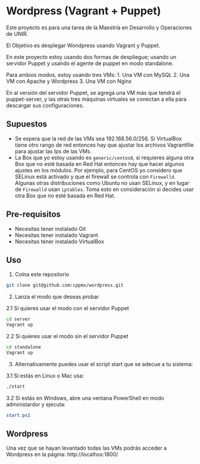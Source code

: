 # Wordpress (Vagrant + Puppet)

Este proyecto es para una tarea de la Maestría en Desarrollo y Operaciones de UNIR.

El Objetivo es desplegar Wondpress usando Vagrant y Puppet.

En este proyecto estoy usando dos formas de despliegue; usando un servidor Puppet y usando el agente de puppet en modo standalone.

Para ambios modos, estoy usando tres VMs:
    1. Una VM con MySQL
    2. Una VM con Apache y Wordpress
    3. Una VM con Nginx

En al versión del servidor Puppet, se agrega una VM más que tendrá el puppet-server, y las otras tres máquinas virtuales se conectan a ella para descargar sus configuraciones.

## Supuestos

- Se espera que la red de las VMs sea 192.168.56.0/256. Si VirtualBox tiene otro rango de red entonces hay que ajustar los archivos Vagrantfile para ajustar las Ips de las VMs.
- La Box que yo estoy usando es `generic/centos8`, si requieres alguna otra Box que no esté basada en Red Hat entonces hay que hacer algunos ajustes en los módulos.
  Por ejemplo, para CentOS yo considero que SELinux está activado y que el firewall se controla con `Firewalld`. Algunas otras distribuciones como Ubuntu no usan SELinux, y en lugar de `Firewalld` usan `iptables`. Toma esto en consideración si decides usar otra Box que no esté basada en Red Hat.

## Pre-requisitos

- Necesitas tener instalado Git
- Necesitas tener instalado Vagrant
- Necesitas tener instalado VirtualBox

## Uso

1. Colna este repositorio

```bash
git clone git@github.com:cppmx/wordpress.git
```

2. Lanza el modo que deseas probar

2.1 Si quieres usar el modo con el servidor Puppet

```bash
cd server
Vagrant up
```

2.2 Si quieres usar el modo sin el servidor Puppet

```bash
cd standalone
Vagrant up
```

3. Alternativamente puedes usar el script start que se adecue a tu sistema:

3.1 Si estás en Linux o Mac usa:

```bash
./start
```

3.2 Si estás en Windows, abre una ventana PowerShell en modo administardor y ejecuta:

```PowerShell
start.ps1
```

## Wordpress

Una vez que se hayan levantado todas las VMs podrás acceder a Wordpress en la página: http://localhos:1800/
